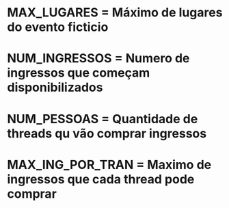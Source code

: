 # MAX_LUGARES = Máximo de lugares do evento ficticio
# NUM_INGRESSOS = Numero de ingressos que começam disponibilizados
# NUM_PESSOAS = Quantidade de threads qu vão comprar ingressos
# MAX_ING_POR_TRAN = Maximo de ingressos que cada thread pode comprar
